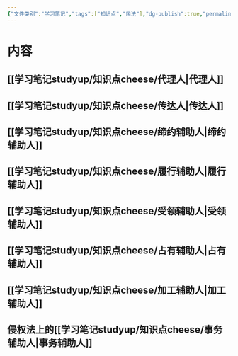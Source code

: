 ```yaml
---
{"文件类别":"学习笔记","tags":["知识点","民法"],"dg-publish":true,"permalink":"/学习笔记studyup/知识点cheese/辅助人/","dgPassFrontmatter":true,"created":"2024-07-30T11:00:52.391+08:00","updated":"2024-10-28T11:40:29.268+08:00"}
---
```


# 内容
## [[学习笔记studyup/知识点cheese/代理人\|代理人]]
## [[学习笔记studyup/知识点cheese/传达人\|传达人]]
## [[学习笔记studyup/知识点cheese/缔约辅助人\|缔约辅助人]]
## [[学习笔记studyup/知识点cheese/履行辅助人\|履行辅助人]]
## [[学习笔记studyup/知识点cheese/受领辅助人\|受领辅助人]]
## [[学习笔记studyup/知识点cheese/占有辅助人\|占有辅助人]]
## [[学习笔记studyup/知识点cheese/加工辅助人\|加工辅助人]]
## 侵权法上的[[学习笔记studyup/知识点cheese/事务辅助人\|事务辅助人]]

